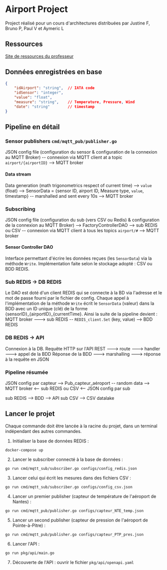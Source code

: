 # Airport Project

Project réalisé pour un cours d'architectures distribuées par Justine F, Bruno P, Paul V et Aymeric L

## Ressources

[Site de ressources du professeur](https://www.laurent-guerin.fr/golang)

## Données enregistrées en base

```json
{
    "idAirport": "string",  // IATA code
    "idSensor": "integer",
    "value": "float",
    "measure": "string",    // Temperature, Pressure, Wind
    "date": "string"        // timestamp
}
```

## Pipeline en détail
### Sensor publishers `cmd/mqtt_pub/publisher.go`
JSON config file (configuration du sensor & configuration de la connexion au MQTT Broker) -- connexion via MQTT client at a topic `airport/{airportID}` --> MQTT broker
#### Data stream
Data generation (math trigonometrics respect of current time) --> `value` (float) --> SensorData = {sensor ID, airport ID, Measure type, `value`, timestamp} -- marshalled and sent every 10s --> MQTT broker

### Subscribing
JSON config file (configuration du sub (vers CSV ou Redis) & configuration de la connexion au MQTT Broker) --> FactoryControllerDAO --> sub REDIS ou CSV
-- connexion via MQTT client à tous les topics `airport/#` --> MQTT broker
#### Sensor Controller DAO
Interface permettant d'écrire les données reçues (les `SensorData`) via la méthode `Write`. Implémentation faite selon le stockage adopté : CSV ou BDD REDIS.
### Sub REDIS -> DB REDIS
Le DAO est doté d'un client REDIS qui se connecte à la BD via l'adresse et le mot de passe fourni par le fichier de config.
Chaque appel à l'implémentation de la méthode `Write` écrit le `SensorData` (valeur) dans la BDD avec un ID unique (clé) de la forme {sensorID}\_{airportID}\_{currentTime}.
Ainsi la suite de la pipeline devient :
MQTT broker ---> sub REDIS -- `REDIS_client.Set` (key, value) --> BDD REDIS

### DB REDIS -> API
Connexion à la DB.
Requête HTTP sur l'API REST ---> route ---> handler ---> appel de la BDD
Réponse de la BDD ---> marshalling ---> réponse à la requête en JSON

### Pipeline résumée
JSON config par capteur --> Pub_capteur_aéroport -- random data --> MQTT broker <-- sub REDIS ou CSV <-- JSON config par sub

sub REDIS --> BDD --> API
sub CSV --> CSV datalake

## Lancer le projet
Chaque commande doit être lancée à la racine du projet, dans un terminal indépendant des autres commandes. 
1. Initialiser la base de données REDIS :
```shell
docker-compose up
```
2. Lancer le subscriber connecté à la base de données :
```shell
go run cmd/mqtt_sub/subscriber.go configs/config_redis.json
```
3. Lancer celui qui écrit les mesures dans des fichiers CSV :
```shell
go run cmd/mqtt_sub/subscriber.go configs/config_csv.json
```
4. Lancer un premier publisher (capteur de température de l'aéroport de Nantes) :
```shell
go run cmd/mqtt_pub/publisher.go configs/capteur_NTE_temp.json
```
5. Lancer un second publisher (capteur de pression de l'aéroport de Pointe-à-Pitre) :
```shell
go run cmd/mqtt_pub/publisher.go configs/capteur_PTP_pres.json
```
6. Lancer l'API :
```shell
go run pkg/api/main.go
```
7. Découverte de l'API : ouvrir le fichier `pkg/api/openapi.yaml`
